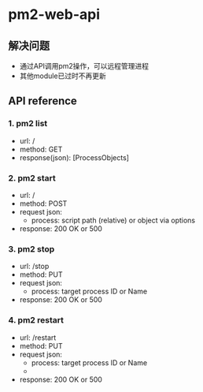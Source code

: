 # pm2-web-api

## 解决问题
- 通过API调用pm2操作，可以远程管理进程
- 其他module已过时不再更新

## API reference
### 1. pm2 list  
- url: /
- method: GET
- response(json): [ProcessObjects]

### 2. pm2 start
- url: /
- method: POST
- request json: 
    - process: script path (relative) or object via options
- response: 200 OK or 500

### 3. pm2 stop
- url: /stop
- method: PUT
- request json: 
    - process: target process ID or Name
- response: 200 OK or 500

### 4. pm2 restart
- url: /restart
- method: PUT
- request json: 
    - process: target process ID or Name
    - [options]: object
- response: 200 OK or 500
